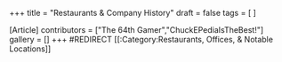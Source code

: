 +++
title = "Restaurants & Company History"
draft = false
tags = [ ]

[Article]
contributors = ["The 64th Gamer","ChuckEPediaIsTheBest!"]
gallery = []
+++
#REDIRECT [[:Category:Restaurants, Offices, & Notable Locations]]